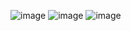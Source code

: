 ![image](https://github.com/Tinigrifi/EDMonitor/assets/29105888/7836db0c-eda6-448b-a94c-86be7aa72bc4)
![image](https://github.com/Tinigrifi/EDMonitor/assets/29105888/520d0e05-3cc3-483f-9ce4-7ebd50f9f665)
![image](https://github.com/Tinigrifi/EDMonitor/assets/29105888/f7ac94b2-ea9e-4bea-b6e6-eb8a86502a0f)
